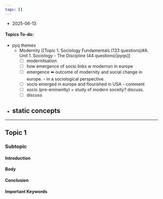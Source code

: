 ```yaml
---
tags: []
---
```

* 2025-06-13


#### Topics To-do: 
- pyq themes
	- Modernity [[Topic 1. Sociology Fundamentals (133 questions)#A. Unit 1. Sociology - The Discipline (44 questions)|pyqs]]
		- [ ] modernitsation 
		- [ ] how emergence of socio links w modernsn in europe
		- [ ] emergence ⬅️ outcome of modernity and social change in europe. - in a sociological perspective. 
		- [ ] socio emerged in europe and flourished in USA - comment
		- [ ] socio (pre-eminently) = study of modern soceity? discuss. 
		- [ ] discuss 

- static concepts
	- 
---
## Topic 1
### Subtopic
#### Introduction

#### Body

#### Conclusion

#### Important Keywords
